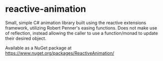 # reactive-animation
Small, simple C# animation library built using the reactive extensions framework, utilizing Robert Penner's easing functions. Does not make use of reflection, instead allowing the caller to use a function/monad to update their desired object.

Available as a NuGet package at https://www.nuget.org/packages/ReactiveAnimation/
